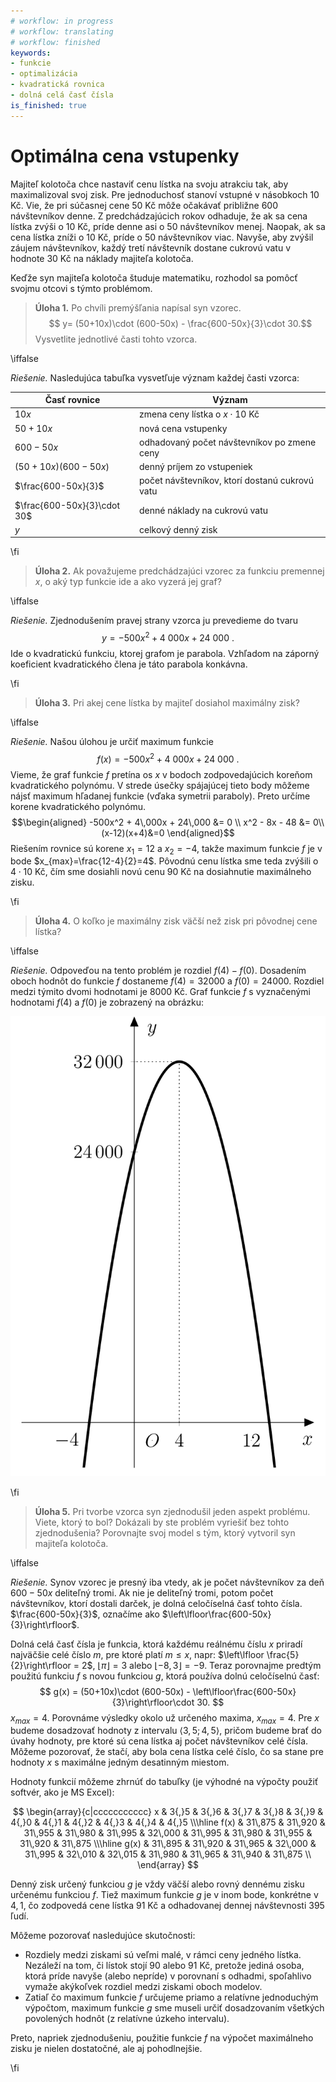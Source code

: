 ```yaml
---
# workflow: in progress
# workflow: translating
# workflow: finished
keywords:
- funkcie
- optimalizácia
- kvadratická rovnica
- dolná celá časť čísla
is_finished: true
---
```


# Optimálna cena vstupenky


Majiteľ kolotoča chce nastaviť cenu lístka na svoju atrakciu tak, aby maximalizoval svoj zisk.
Pre jednoduchosť stanoví vstupné v násobkoch 10 Kč.
Vie, že pri súčasnej cene 50 Kč môže očakávať približne 600 návštevníkov denne.
Z predchádzajúcich rokov odhaduje, že ak sa cena lístka zvýši o 10 Kč, príde denne asi o 50 návštevníkov menej. Naopak, ak sa cena lístka zníži o 10 Kč, príde o 50 návštevníkov viac.
Navyše, aby zvýšil záujem návštevníkov, každý tretí návštevník dostane cukrovú vatu v hodnote 30 Kč na náklady majiteľa kolotoča.

Keďže syn majiteľa kolotoča študuje matematiku, rozhodol sa pomôcť svojmu otcovi s týmto problémom.

>**Úloha 1.** Po chvíli premýšľania napísal syn vzorec.
>$$ y= (50+10x)\cdot (600-50x) - \frac{600-50x}{3}\cdot 30.$$
>Vysvetlite jednotlivé časti tohto vzorca.

\iffalse

*Riešenie.* Nasledujúca tabuľka vysvetľuje význam každej časti vzorca:

| Časť rovnice  | Význam | 
| ------------- | ------------- | 
| $10x$ | zmena ceny lístka o $x\cdot 10\ \text{Kč}$  | 
| $50+10x$  | nová cena vstupenky  | 
| $600-50x$  | odhadovaný počet návštevníkov po zmene ceny | 
| $(50+10x)(600-50x)$ |denný príjem zo vstupeniek  | 
| $\frac{600-50x}{3}$  | počet návštevníkov, ktorí dostanú cukrovú vatu | 
| $\frac{600-50x}{3}\cdot 30$  | denné náklady na cukrovú vatu  | 
| $y$  | celkový denný zisk  | 

\fi

>**Úloha 2.** Ak považujeme predchádzajúci vzorec za funkciu premennej $x$,
o aký typ funkcie ide a ako vyzerá jej graf?

\iffalse

*Riešenie.* 
Zjednodušením pravej strany vzorca ju prevedieme do tvaru
$$
y=-500x^2+4\ 000x+24\ 000\ .
$$ 
Ide o kvadratickú funkciu, ktorej grafom je parabola.
Vzhľadom na záporný koeficient kvadratického člena je táto parabola konkávna.

\fi

>**Úloha 3.** Pri akej cene lístka by majiteľ dosiahol maximálny zisk?

\iffalse

*Riešenie.* Našou úlohou je určiť maximum funkcie
$$f(x)=-500x^2+4\ 000x+24\ 000\ .$$
Vieme, že graf funkcie $f$ pretína os $x$ v bodoch zodpovedajúcich koreňom kvadratického polynómu.
V strede úsečky spájajúcej tieto body môžeme nájsť maximum hľadanej funkcie (vďaka symetrii paraboly).
Preto určíme korene kvadratického polynómu.
$$\begin{aligned}
-500x^2 + 4\,000x + 24\,000 &= 0 \\
x^2 - 8x - 48 &= 0\\
(x-12)(x+4)&=0
\end{aligned}$$
Riešením rovnice sú korene $x_1=12$ a $x_2=-4$, takže maximum funkcie $f$ je v bode $x_{max}=\frac{12-4}{2}=4$.
Pôvodnú cenu lístka sme teda zvýšili o $4\cdot 10\ \text{Kč}$, čím sme dosiahli novú cenu $90\ \text{Kč}$ na dosiahnutie maximálneho zisku.

\fi

>**Úloha 4.** O koľko je maximálny zisk väčší než zisk pri pôvodnej cene lístka?

\iffalse

*Riešenie.* Odpoveďou na tento problém je rozdiel $f(4)-f(0)$.
Dosadením oboch hodnôt do funkcie $f$ dostaneme $f(4)=32 000$ a $f(0)=24 000$. Rozdiel medzi týmito dvomi hodnotami je $8 000\ \text{Kč}$.
Graf funkcie $f$ s vyznačenými hodnotami $f(4)$ a $f(0)$ je zobrazený na obrázku:

![Graf funkcie zisku](math4you_00012.jpg)

\fi

>**Úloha 5.** Pri tvorbe vzorca syn zjednodušil jeden aspekt problému. 
>Viete, ktorý to bol? Dokázali by ste problém vyriešiť bez tohto zjednodušenia?
>Porovnajte svoj model s tým, ktorý vytvoril syn majiteľa kolotoča.

\iffalse

*Riešenie.* Synov vzorec je presný iba vtedy, ak je počet návštevníkov za deň $600-50x$ deliteľný tromi. Ak nie je deliteľný tromi, potom počet návštevníkov, ktorí dostali darček, je dolná celočíselná časť tohto čísla. $\frac{600-50x}{3}$, označíme ako $\left\lfloor\frac{600-50x}{3}\right\rfloor$.

Dolná celá časť čísla je funkcia, ktorá každému reálnému číslu $x$ priradí najväčšie celé číslo $m$, pre ktoré platí $m\leq x$, napr: $\left\lfloor \frac{5}{2}\right\rfloor = 2$, $\left\lfloor \pi\right\rfloor = 3$ alebo $\left\lfloor -8{,}3\right\rfloor = -9$.
Teraz porovnajme predtým použitú funkciu $f$ s novou funkciou $g$, ktorá používa dolnú celočíselnú časť:
$$
g(x) = (50+10x)\cdot (600-50x) - \left\lfloor\frac{600-50x}{3}\right\rfloor\cdot 30.
$$
 $x_{max}=4$. 
 Porovnáme výsledky okolo už určeného maxima, $x_{max}=4$.
Pre $x$ budeme dosadzovať hodnoty z intervalu $\langle 3{,}5;4{,}5 \rangle$, pričom budeme brať do úvahy hodnoty, pre ktoré sú cena lístka aj počet návštevníkov celé čísla.
Môžeme pozorovať, že stačí, aby bola cena lístka celé číslo, čo sa stane pre hodnoty $x$ s maximálne jedným desatinným miestom.

Hodnoty funkcií môžeme zhrnúť do tabuľky
(je výhodné na výpočty použiť softvér, ako je MS Excel):

$$
\begin{array}{c|ccccccccccc}
x & 3{,}5 & 3{,}6 & 3{,}7 & 3{,}8 & 3{,}9 & 4{,}0 & 4{,}1 & 4{,}2 & 4{,}3 & 4{,}4 & 4{,}5 \\\hline
f(x) & 31\,875 & 31\,920 & 31\,955 & 31\,980 & 31\,995 & 32\,000 & 31\,995 & 31\,980 & 31\,955 & 31\,920 & 31\,875 \\\hline
g(x) & 31\,895 & 31\,920 & 31\,965 & 32\,000 & 31\,995 & 32\,010 & 32\,015 & 31\,980 & 31\,965 & 31\,940 & 31\,875 \\
\end{array}
$$

Denný zisk určený funkciou $g$ je vždy väčší alebo rovný dennému zisku určenému funkciou $f$. Tiež maximum funkcie $g$ je v inom bode, konkrétne v $4{,}1$, čo zodpovedá cene lístka $91\ \text{Kč}$ a odhadovanej dennej návštevnosti 395 ľudí.

Môžeme pozorovať nasledujúce skutočnosti:

- Rozdiely medzi ziskami sú veľmi malé, v rámci ceny jedného lístka. Nezáleží na tom, či lístok stojí 90 alebo 91 Kč, pretože jediná osoba, ktorá príde navyše (alebo nepríde) v porovnaní s odhadmi, spoľahlivo vymaže akýkoľvek rozdiel medzi ziskami oboch modelov.
- Zatiaľ čo maximum funkcie $f$ určujeme priamo a relatívne jednoduchým výpočtom, maximum funkcie $g$ sme museli určiť dosadzovaním všetkých povolených hodnôt (z relatívne úzkeho intervalu).

Preto, napriek zjednodušeniu, použitie funkcie $f$ na výpočet maximálneho zisku je nielen dostatočné, ale aj pohodlnejšie.

\fi
